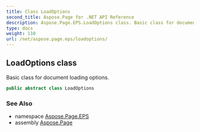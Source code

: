 ```yaml
---
title: Class LoadOptions
second_title: Aspose.Page for .NET API Reference
description: Aspose.Page.EPS.LoadOptions class. Basic class for document loading options
type: docs
weight: 110
url: /net/aspose.page.eps/loadoptions/
---
```

## LoadOptions class

Basic class for document loading options.

```csharp
public abstract class LoadOptions
```

### See Also

* namespace [Aspose.Page.EPS](../../aspose.page.eps/)
* assembly [Aspose.Page](../../)


